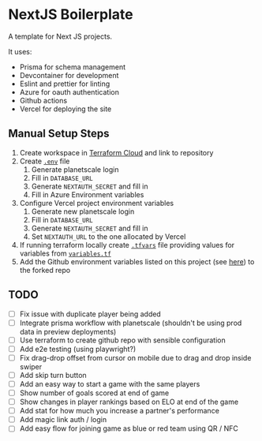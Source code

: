 # NextJS Boilerplate

A template for Next JS projects.

It uses:

- Prisma for schema management
- Devcontainer for development
- Eslint and prettier for linting
- Azure for oauth authentication
- Github actions
- Vercel for deploying the site

## Manual Setup Steps

1. Create workspace in [Terraform Cloud](https://app.terraform.io/) and link to repository
1. Create [`.env`](./.env) file
   1. Generate planetscale login
   1. Fill in `DATABASE_URL`
   1. Generate `NEXTAUTH_SECRET` and fill in
   1. Fill in Azure Environment variables
1. Configure Vercel project environment variables
   1. Generate new planetscale login
   1. Fill in `DATABASE_URL`
   1. Generate `NEXTAUTH_SECRET` and fill in
   1. Set `NEXTAUTH_URL` to the one allocated by Vercel
1. If running terraform locally create [`.tfvars`](terraform/terraform.tfvars) file providing values for variables from [`variables.tf`](terraform/variables.tf)
1. Add the Github environment variables listed on this project (see [here](https://github.com/amc40/NextJS-Boilerplate/settings/secrets/actions)) to the forked repo

## TODO

- [ ] Fix issue with duplicate player being added
- [ ] Integrate prisma workflow with planetscale (shouldn't be using prod data in preview deployments)
- [ ] Use terraform to create github repo with sensible configuration
- [ ] Add e2e testing (using playwright?)
- [ ] Fix drag-drop offset from cursor on mobile due to drag and drop inside swiper
- [ ] Add skip turn button
- [ ] Add an easy way to start a game with the same players
- [ ] Show number of goals scored at end of game
- [ ] Show changes in player rankings based on ELO at end of the game
- [ ] Add stat for how much you increase a partner's performance
- [ ] Add magic link auth / login
- [ ] Add easy flow for joining game as blue or red team using QR / NFC
